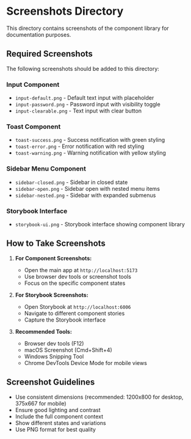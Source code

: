 # Screenshots Directory

This directory contains screenshots of the component library for documentation purposes.

## Required Screenshots

The following screenshots should be added to this directory:

### Input Component
- `input-default.png` - Default text input with placeholder
- `input-password.png` - Password input with visibility toggle
- `input-clearable.png` - Text input with clear button

### Toast Component
- `toast-success.png` - Success notification with green styling
- `toast-error.png` - Error notification with red styling
- `toast-warning.png` - Warning notification with yellow styling

### Sidebar Menu Component
- `sidebar-closed.png` - Sidebar in closed state
- `sidebar-open.png` - Sidebar open with nested menu items
- `sidebar-nested.png` - Sidebar with expanded submenus

### Storybook Interface
- `storybook-ui.png` - Storybook interface showing component library

## How to Take Screenshots

1. **For Component Screenshots:**
   - Open the main app at `http://localhost:5173`
   - Use browser dev tools or screenshot tools
   - Focus on the specific component states

2. **For Storybook Screenshots:**
   - Open Storybook at `http://localhost:6006`
   - Navigate to different component stories
   - Capture the Storybook interface

3. **Recommended Tools:**
   - Browser dev tools (F12)
   - macOS Screenshot (Cmd+Shift+4)
   - Windows Snipping Tool
   - Chrome DevTools Device Mode for mobile views

## Screenshot Guidelines

- Use consistent dimensions (recommended: 1200x800 for desktop, 375x667 for mobile)
- Ensure good lighting and contrast
- Include the full component context
- Show different states and variations
- Use PNG format for best quality 